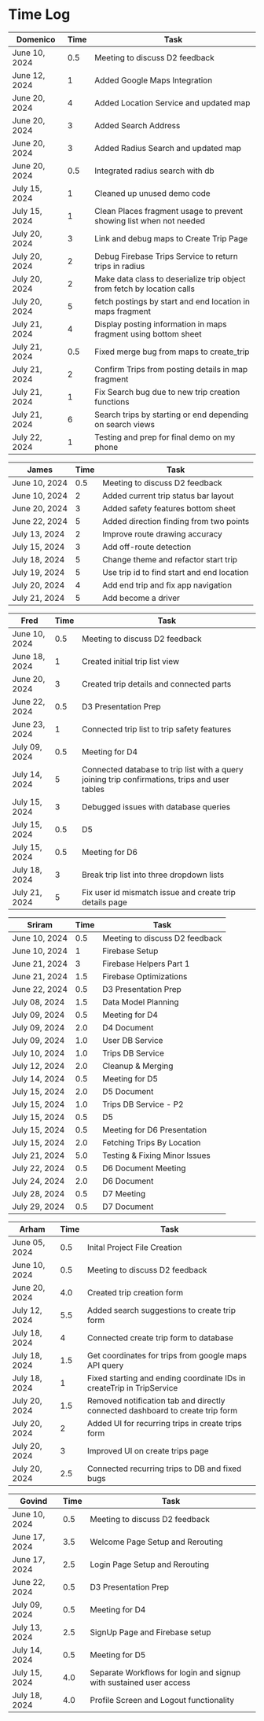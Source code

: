 # Time Log

| Domenico      | Time | Task                                                                    |
|---------------|------|-------------------------------------------------------------------------|
| June 10, 2024 | 0.5  | Meeting to discuss D2 feedback                                          |
| June 12, 2024 | 1    | Added Google Maps Integration                                           |
| June 20, 2024 | 4    | Added Location Service and updated map                                  |
| June 20, 2024 | 3    | Added Search Address                                                    |
| June 20, 2024 | 3    | Added Radius Search and updated map                                     |
| June 20, 2024 | 0.5  | Integrated radius search with db                                        |
| July 15, 2024 | 1    | Cleaned up unused demo code                                             |
| July 15, 2024 | 1    | Clean Places fragment usage to prevent showing list when not needed     |
| July 20, 2024 | 3    | Link and debug maps to Create Trip Page                                 |
| July 20, 2024 | 2    | Debug Firebase Trips Service to return trips in radius                  |
| July 20, 2024 | 2    | Make data class to deserialize trip object from fetch by location calls |
| July 20, 2024 | 5    | fetch postings by start and end location in maps fragment               |
| July 21, 2024 | 4    | Display posting information in maps fragment using bottom sheet         |
| July 21, 2024 | 0.5  | Fixed merge bug from maps to create_trip                                |
| July 21, 2024 | 2    | Confirm Trips from posting details in map fragment                      |
| July 21, 2024 | 1    | Fix Search bug due to new trip creation functions                       |
| July 21, 2024 | 6    | Search trips by starting or end depending on search views               |
| July 22, 2024 | 1    | Testing and prep for final demo on my phone                             |



| James         | Time | Task                                       |
|---------------|------|--------------------------------------------|
| June 10, 2024 | 0.5  | Meeting to discuss D2 feedback             |
| June 10, 2024 | 2    | Added current trip status bar layout       |
| June 20, 2024 | 3    | Added safety features bottom sheet         |
| June 22, 2024 | 5    | Added direction finding from two points    |
| July 13, 2024 | 2    | Improve route drawing accuracy             |
| July 15, 2024 | 3    | Add off-route detection                    |
| July 18, 2024 | 5    | Change theme and refactor start trip       |
| July 19, 2024 | 5    | Use trip id to find start and end location |
| July 20, 2024 | 4    | Add end trip and fix app navigation        |
| July 21, 2024 | 5    | Add become a driver                        |

| Fred          | Time | Task                                                                                           |
|---------------|------|------------------------------------------------------------------------------------------------|
| June 10, 2024 | 0.5  | Meeting to discuss D2 feedback                                                                 |
| June 18, 2024 | 1    | Created initial trip list view                                                                 |
| June 20, 2024 | 3    | Created trip details and connected parts                                                       |
| June 22, 2024 | 0.5  | D3 Presentation Prep                                                                           |
| June 23, 2024 | 1    | Connected trip list to trip safety features                                                    |
| July 09, 2024 | 0.5  | Meeting for D4                                                                                 |
| July 14, 2024 | 5    | Connected database to trip list with a query joining trip confirmations, trips and user tables |
| July 15, 2024 | 3    | Debugged issues with database queries                                                          |
| July 15, 2024 | 0.5  | D5                                                                                             |
| July 15, 2024 | 0.5  | Meeting for D6                                                                                 |
| July 18, 2024 | 3    | Break trip list into three dropdown lists                                                      |
| July 21, 2024 | 5    | Fix user id mismatch issue and create trip details page                                        |

| Sriram        | Time | Task                           |
|---------------|------|--------------------------------|
| June 10, 2024 | 0.5  | Meeting to discuss D2 feedback |
| June 10, 2024 | 1    | Firebase Setup                 |
| June 21, 2024 | 3    | Firebase Helpers Part 1        |
| June 21, 2024 | 1.5  | Firebase Optimizations         |
| June 22, 2024 | 0.5  | D3 Presentation Prep           |
| July 08, 2024 | 1.5  | Data Model Planning            |
| July 09, 2024 | 0.5  | Meeting for D4                 |
| July 09, 2024 | 2.0  | D4 Document                    |
| July 09, 2024 | 1.0  | User DB Service                |
| July 10, 2024 | 1.0  | Trips DB Service               |
| July 12, 2024 | 2.0  | Cleanup & Merging              |
| July 14, 2024 | 0.5  | Meeting for D5                 |
| July 15, 2024 | 2.0  | D5 Document                    |
| July 15, 2024 | 1.0  | Trips DB Service - P2          |
| July 15, 2024 | 0.5  | D5                             |
| July 15, 2024 | 0.5  | Meeting for D6 Presentation    |
| July 15, 2024 | 2.0  | Fetching Trips By Location     |
| July 21, 2024 | 5.0  | Testing & Fixing Minor Issues  |
| July 22, 2024 | 0.5  | D6 Document Meeting            |
| July 24, 2024 | 2.0  | D6 Document                    |
| July 28, 2024 | 0.5  | D7 Meeting                     |
| July 29, 2024 | 0.5  | D7 Document                    |



| Arham         | Time | Task                                                                          |
|---------------|------|-------------------------------------------------------------------------------|
| June 05, 2024 | 0.5  | Inital Project File Creation                                                  |
| June 10, 2024 | 0.5  | Meeting to discuss D2 feedback                                                |
| June 20, 2024 | 4.0  | Created trip creation form                                                    |
| July 12, 2024 | 5.5  | Added search suggestions to create trip form                                  |
| July 18, 2024 | 4    | Connected create trip form to database                                        |
| July 18, 2024 | 1.5  | Get coordinates for trips from google maps API query                          |
| July 18, 2024 | 1    | Fixed starting and ending coordinate IDs in createTrip in TripService         |
| July 20, 2024 | 1.5  | Removed notification tab and directly connected dashboard to create trip form |
| July 20, 2024 | 2    | Added UI for recurring trips in create trips form                             |
| July 20, 2024 | 3    | Improved UI on create trips page                                              |
| July 20, 2024 | 2.5  | Connected recurring trips to DB and fixed bugs                                |


| Govind        | Time | Task                                                               |
|---------------|------|--------------------------------------------------------------------|
| June 10, 2024 | 0.5  | Meeting to discuss D2 feedback                                     |
| June 17, 2024 | 3.5  | Welcome Page Setup and Rerouting                                   |
| June 17, 2024 | 2.5  | Login Page Setup and Rerouting                                     |
| June 22, 2024 | 0.5  | D3 Presentation Prep                                               |
| July 09, 2024 | 0.5  | Meeting for D4                                                     |
| July 13, 2024 | 2.5  | SignUp Page and Firebase setup                                     |
| July 14, 2024 | 0.5  | Meeting for D5                                                     |
| July 15, 2024 | 4.0  | Separate Workflows for login and signup with sustained user access |
| July 18, 2024 | 4.0  | Profile Screen and Logout functionality                            |


